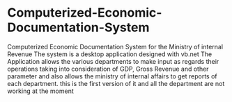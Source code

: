 # Computerized-Economic-Documentation-System
Computerized Economic Documentation System for the Ministry of internal Revenue
The system is a desktop application designed with vb.net
The Application allows the various departments to make input as regards their operations taking into consideration of GDP, Gross Revenue and other parameter and also allows the ministry of internal affairs to get reports of each department.
this is the first version of it and all the department are not working at the moment
